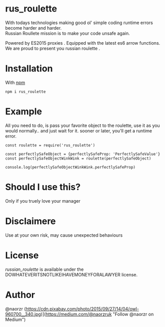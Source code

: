 # rus_roulette
With todays technologies making good ol' simple coding runtime errors become harder and harder.  
Russian Roullete mission is to make your code unsafe again.

Powered by ES2015 proxies .
Equipped with the latest es6 arrow functions.
We are proud to present you russian roulette .

# Installation

With [npm](https://www.npmjs.com/)
```
npm i rus_roulette
```

# Example
All you need to do, is pass your favorite object to the roulette, use it as you would normally.. and just wait for it.
sooner or later, you'll get a runtime error.

```
const roulette = require('rus_roulette')

const perfectlySafeObject = {perfectlySafeProp: 'PerfectlySafeValue'}
const perfectlySafeObjectWinkWink = roulette(perfectlySafeObject)

console.log(perfectlySafeObjectWinkWink.perfectlySafeProp)
```

# Should I use this?
Only if you truely love your manager

# Disclaimere
Use at your own risk, may cause unexpected behaviours

# License
*russian_roulette* is available under the DOWHATEVERITSNOTLIKEIHAVEMONEYFORALAWYER license.

# Author
@naorzr
(https://cdn.pixabay.com/photo/2015/09/27/14/04/owl-960700__340.jpg)](https://medium.com/@naorzruk "Follow @naorzr on Medium")
